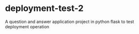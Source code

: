 # deployment-test-2
A question and answer application project in python flask to test deployment operation